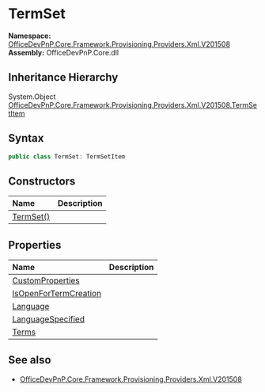 # TermSet
  

**Namespace:** [OfficeDevPnP.Core.Framework.Provisioning.Providers.Xml.V201508](OfficeDevPnP.Core.Framework.Provisioning.Providers.Xml.V201508.md)  
**Assembly:** OfficeDevPnP.Core.dll  
## Inheritance Hierarchy
System.Object  
    [OfficeDevPnP.Core.Framework.Provisioning.Providers.Xml.V201508.TermSetItem](OfficeDevPnP.Core.Framework.Provisioning.Providers.Xml.V201508.TermSetItem.md)
## Syntax
```C#
public class TermSet: TermSetItem
```
## Constructors
|**Name**|**Description**|
|:-----|:-----|
| [TermSet()](OfficeDevPnP.Core.Framework.Provisioning.Providers.Xml.V201508.TermSet.ctor1.md) | 
## Properties
|**Name**|**Description**|
|:-----|:-----|
| [CustomProperties](OfficeDevPnP.Core.Framework.Provisioning.Providers.Xml.V201508.TermSet.CustomProperties.md) | 
| [IsOpenForTermCreation](OfficeDevPnP.Core.Framework.Provisioning.Providers.Xml.V201508.TermSet.IsOpenForTermCreation.md) | 
| [Language](OfficeDevPnP.Core.Framework.Provisioning.Providers.Xml.V201508.TermSet.Language.md) | 
| [LanguageSpecified](OfficeDevPnP.Core.Framework.Provisioning.Providers.Xml.V201508.TermSet.LanguageSpecified.md) | 
| [Terms](OfficeDevPnP.Core.Framework.Provisioning.Providers.Xml.V201508.TermSet.Terms.md) | 
## See also
- [OfficeDevPnP.Core.Framework.Provisioning.Providers.Xml.V201508](OfficeDevPnP.Core.Framework.Provisioning.Providers.Xml.V201508.md)
